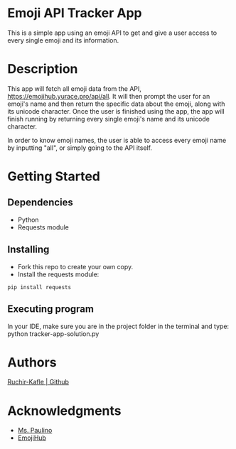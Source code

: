 # Emoji API Tracker App

This is a simple app using an emoji API to get and give a user access to every single emoji and its information.

# Description

This app will fetch all emoji data from the API, https://emojihub.yurace.pro/api/all. 
It will then prompt the user for an emoji's name and then return the specific data about the emoji, along with its unicode character.
Once the user is finished using the app, the app will finish running by returning every single emoji's name and its unicode character.

In order to know emoji names, the user is able to access every emoji name by inputting "all", or simply going to the API itself.

# Getting Started

## Dependencies

- Python
- Requests module

## Installing

- Fork this repo to create your own copy.
- Install the requests module:

```
pip install requests
```

## Executing program

In your IDE, make sure you are in the project folder in the terminal and type:
python tracker-app-solution.py

# Authors

[Ruchir-Kafle | Github](https://github.com/Ruchir-Kafle)

# Acknowledgments

- [Ms. Paulino](https://github.com/sp1dev)
- [EmojiHub](https://emojihub.yurace.pro/api/all)
